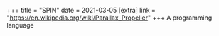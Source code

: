 +++
title = "SPIN"
date = 2021-03-05
[extra]
link = "https://en.wikipedia.org/wiki/Parallax_Propeller"
+++
A programming language

